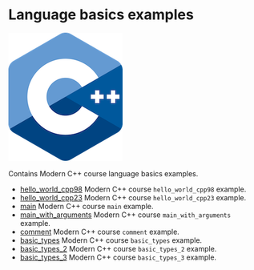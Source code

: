 # Language basics examples

![logo](../../docs/pictures/logo.png)

Contains Modern C++ course language basics examples.

* [hello_world_cpp98](hello_world_cpp98/README.md) Modern C++ course `hello_world_cpp98` example.
* [hello_world_cpp23](hello_world_cpp23/README.md) Modern C++ course `hello_world_cpp23` example.
* [main](main/README.md) Modern C++ course `main` example.
* [main_with_arguments](main_with_arguments/README.md) Modern C++ course `main_with_arguments` example.
* [comment](comment/README.md) Modern C++ course `comment` example.
* [basic_types](basic_types/README.md) Modern C++ course `basic_types` example.
* [basic_types_2](basic_types_2/README.md) Modern C++ course `basic_types_2` example.
* [basic_types_3](basic_types_3/README.md) Modern C++ course `basic_types_3` example.

